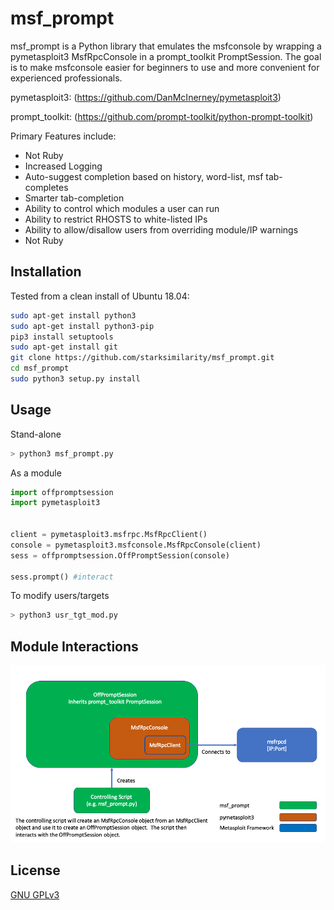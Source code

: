 # msf_prompt

msf_prompt is a Python library that emulates the msfconsole by wrapping a pymetasploit3 MsfRpcConsole in a prompt_toolkit PromptSession.  The goal is to make msfconsole easier for beginners to use and more convenient for experienced professionals. 

pymetasploit3: (https://github.com/DanMcInerney/pymetasploit3)

prompt_toolkit: (https://github.com/prompt-toolkit/python-prompt-toolkit)


Primary Features include:
- Not Ruby
- Increased Logging
- Auto-suggest completion based on history, word-list, msf tab-completes
- Smarter tab-completion
- Ability to control which modules a user can run
- Ability to restrict RHOSTS to white-listed IPs
- Ability to allow/disallow users from overriding module/IP warnings
- Not Ruby

## Installation

Tested from a clean install of Ubuntu 18.04:
```bash
sudo apt-get install python3
sudo apt-get install python3-pip
pip3 install setuptools
sudo apt-get install git
git clone https://github.com/starksimilarity/msf_prompt.git
cd msf_prompt
sudo python3 setup.py install
```

## Usage

Stand-alone
```bash
> python3 msf_prompt.py
```

As a module
```python
import offpromptsession 
import pymetasploit3


client = pymetasploit3.msfrpc.MsfRpcClient()
console = pymetasploit3.msfconsole.MsfRpcConsole(client)
sess = offpromptsession.OffPromptSession(console)

sess.prompt() #interact
```

To modify users/targets
```bash
> python3 usr_tgt_mod.py
```


## Module Interactions
![Module Interations](docs/images/msf_prompt_flow.png)

## License
[GNU GPLv3](https://www.gnu.org/licenses/gpl-3.0.en.html)
